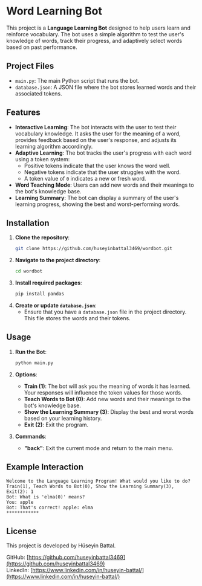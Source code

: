 # Word Learning Bot

This project is a **Language Learning Bot** designed to help users learn and reinforce vocabulary. The bot uses a simple algorithm to test the user's knowledge of words, track their progress, and adaptively select words based on past performance.

## Project Files

- `main.py`: The main Python script that runs the bot.
- `database.json`: A JSON file where the bot stores learned words and their associated tokens.

## Features

- **Interactive Learning**: The bot interacts with the user to test their vocabulary knowledge. It asks the user for the meaning of a word, provides feedback based on the user's response, and adjusts its learning algorithm accordingly.
- **Adaptive Learning**: The bot tracks the user's progress with each word using a token system:
  - Positive tokens indicate that the user knows the word well.
  - Negative tokens indicate that the user struggles with the word.
  - A token value of `0` indicates a new or fresh word.
- **Word Teaching Mode**: Users can add new words and their meanings to the bot's knowledge base.
- **Learning Summary**: The bot can display a summary of the user's learning progress, showing the best and worst-performing words.

## Installation

1. **Clone the repository**:
   ```bash
   git clone https://github.com/huseyinbattal3469/wordbot.git
   ```
2. **Navigate to the project directory**:
   ```bash
   cd wordbot
   ```
3. **Install required packages**:
   ```bash
   pip install pandas
   ```
4. **Create or update `database.json`**:
   - Ensure that you have a `database.json` file in the project directory. This file stores the words and their tokens.

## Usage

1. **Run the Bot**:
   ```bash
   python main.py
   ```

2. **Options**:
   - **Train (1)**: The bot will ask you the meaning of words it has learned. Your responses will influence the token values for those words.
   - **Teach Words to Bot (0)**: Add new words and their meanings to the bot's knowledge base.
   - **Show the Learning Summary (3)**: Display the best and worst words based on your learning history.
   - **Exit (2)**: Exit the program.

3. **Commands**:
   - **"back"**: Exit the current mode and return to the main menu.

## Example Interaction

```plaintext
Welcome to the Language Learning Program! What would you like to do?
Train(1), Teach Words to Bot(0), Show the Learning Summary(3), Exit(2): 1
Bot: What is 'elma(0)' means?
You: apple
Bot: That's correct! apple: elma
************
```

## License

This project is developed by Hüseyin Battal.

GitHub: [https://github.com/huseyinbattal3469](https://github.com/huseyinbattal3469)  
LinkedIn: [https://www.linkedin.com/in/huseyin-battal/](https://www.linkedin.com/in/huseyin-battal/)
